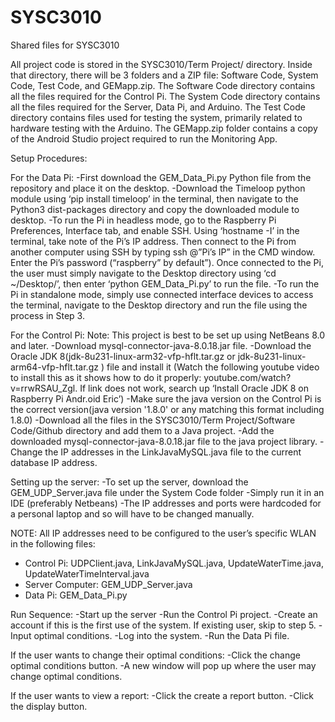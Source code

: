 # SYSC3010
 Shared files for SYSC3010
 
 All project code is stored in the SYSC3010/Term Project/ directory. Inside that directory, there will be 3 folders and a ZIP file: Software Code, System Code, Test Code, and GEMapp.zip. The Software Code directory contains all the files required for the Control Pi. The System Code directory contains all the files required for the Server, Data Pi, and Arduino. The Test Code directory contains files used for testing the system, primarily related to hardware testing with the Arduino. The GEMapp.zip folder contains a copy of the Android Studio project required to run the Monitoring App.

Setup Procedures:

For the Data Pi:
-First download the GEM_Data_Pi.py Python file from the repository and place it on the desktop. 
-Download the Timeloop python module using ‘pip install timeloop’ in the terminal, then navigate to the Python3 dist-packages directory and copy the downloaded module to desktop. 
-To run the Pi in headless mode, go to the Raspberry Pi Preferences, Interface tab, and enable SSH. Using ‘hostname -I’ in the terminal, take note of the Pi’s IP address. Then connect to the Pi from another computer using SSH by typing ssh @”Pi’s IP” in the CMD window. Enter the Pi’s password (“raspberry” by default”). Once connected to the Pi, the user must simply navigate to the Desktop directory using ‘cd ~/Desktop/’, then enter ‘python GEM_Data_Pi.py’ to run the file.
-To run the Pi in standalone mode, simply use connected interface devices to access the terminal, navigate to the Desktop directory and run the file using the process in Step 3.

For the Control Pi:
Note: This project is best to be set up using NetBeans 8.0 and later.
-Download mysql-connector-java-8.0.18.jar file.
-Download the Oracle JDK 8(jdk-8u231-linux-arm32-vfp-hflt.tar.gz or jdk-8u231-linux-arm64-vfp-hflt.tar.gz ) file and install it
(Watch the following youtube video to install this as it shows how to do it properly: youtube.com/watch?v=rrwRSAU_Zgl. If link does not work, search up ‘Install Oracle JDK 8 on Raspberry Pi Andr.oid Eric’)
-Make sure the java version on the Control Pi is the correct version(java version '1.8.0' or any matching this format including 1.8.0)
-Download all the files in the SYSC3010/Term Project/Software Code/Github directory and add them to a Java project.
-Add the downloaded mysql-connector-java-8.0.18.jar file to the java project library.
-Change the IP addresses in the LinkJavaMySQL.java file to the current database IP address. 



Setting up the server:
-To set up the server, download the GEM_UDP_Server.java file under the System Code folder
-Simply run it in an IDE (preferably Netbeans)
-The IP addresses and ports were hardcoded for a personal laptop and so will have to be changed manually. 

NOTE: All IP addresses need to be configured to the user’s specific WLAN in the following files:
- Control Pi: UDPClient.java, LinkJavaMySQL.java, UpdateWaterTime.java, UpdateWaterTimeInterval.java
- Server Computer: GEM_UDP_Server.java
- Data Pi: GEM_Data_Pi.py

Run Sequence:
-Start up the server
-Run the Control Pi project.
-Create an account if this is the first use of the system. If existing user, skip to step 5.
-Input optimal conditions.
-Log into the system.
-Run the Data Pi file.

 If the user wants to change their optimal conditions:
-Click the change optimal conditions button.
-A new window will pop up where the user may change optimal conditions.

 If the user wants to view a report:
-Click the create a report button.
-Click the display button. 

